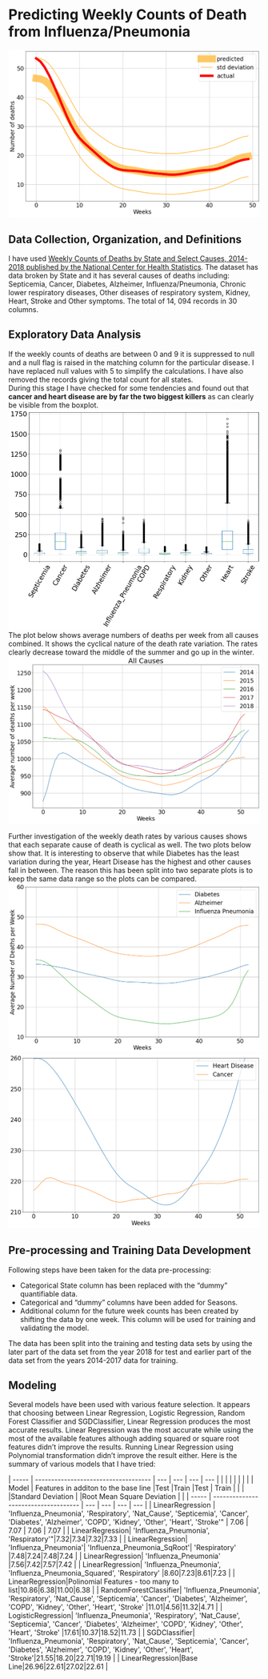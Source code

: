 # Predicting Weekly Counts of Death from Influenza/Pneumonia  
<img src="images/Influenza Pneumonia Prediction.png"/>

## Data Collection, Organization, and Definitions  
I have used [Weekly Counts of Deaths by State and Select Causes, 2014-2018 published by the National Center for Health Statistics](https://data.cdc.gov/NCHS/Weekly-Counts-of-Deaths-by-State-and-Select-Causes/3yf8-kanr).
The dataset has data broken by State and it has several causes of deaths including:  Septicemia, Cancer, Diabetes, Alzheimer, Influenza/Pneumonia, Chronic lower respiratory diseases, Other diseases of respiratory system, Kidney, Heart, Stroke and Other symptoms. The total of 14, 094 records in 30 columns. 

## Exploratory Data Analysis  
If the weekly counts of deaths are between 0 and 9 it is suppressed to null and a null flag is raised in the matching column for the particular disease. I have replaced null values with 5 to simplify the calculations.  I have also removed the records giving the total count for all states.  
During this stage I have checked for some tendencies and found out that **cancer and heart disease are by far the two biggest killers** as can clearly be visible from the boxplot.
<img src="images/boxplot.png"/>
The plot below shows average numbers of deaths per week from all causes combined. It shows the cyclical nature of the death rate variation. The rates clearly decrease toward the middle of the summer and go up in the winter.  
<img src="images/all causes.png"/>  
  
Further investigation of the weekly death rates by various causes shows that each separate cause of death is cyclical as well. The two plots below show that. It is interesting to observe that while Diabetes has the least variation during the year, Heart Disease has the highest and other causes fall in between. The reason this has been split into two separate plots is to keep the same data range so the plots can be compared.  
<img src="images/3 more.png"/>  
<img src="images/2 more.png"/>  
  
## Pre-processing and Training Data Development  
Following steps have been taken for the data pre-processing:  
* Categorical State column has been replaced with the “dummy” quantifiable data.  
* Categorical and  “dummy” columns have been added for Seasons.  
* Additional column for the future week counts has been created by shifting the data by one week. This column will be used for training and validating the model.  

The data has been split into the training and testing data sets by using the later part of the data set from the year 2018 for test and earlier part of the data set from the years 2014-2017 data for training.

## Modeling  
Several models have been used with various feature selection. It appears that choosing between Linear Regression, Logistic Regression, Random Forest Classifier and SGDClassifier, Linear Regression produces the most accurate results. Linear Regression was the most accurate while using the most of the available features although adding squared or square root features didn’t improve the results. Running Linear Regression using Polynomial transformation didn’t improve the result either. 
Here is the summary of various models that I have tried:

| ----- | ------------------------------------ | --- | --- | --- | --- |
|       |                                      |  |  |  |  |
| Model | Features in additon to the base line |Test |Train |Test | Train |
|  |  |Standard Deviation |  |Root Mean Square Deviation |  |
| ----- | ------------------------------------ | --- | --- | --- | --- |
| LinearRegression | 'Influenza_Pneumonia', 'Respiratory', 'Nat_Cause', 'Septicemia', 'Cancer', 'Diabetes', 'Alzheimer', 'COPD', 'Kidney', 'Other', 'Heart', 'Stroke'" | 7.06 | 7.07 | 7.06 | 7.07 |
| LinearRegression| 'Influenza_Pneumonia', 'Respiratory'"|7.32|7.34|7.32|7.33 |
| LinearRegression| 'Influenza_Pneumonia'| 'Influenza_Pneumonia_SqRoot'| 'Respiratory' |7.48|7.24|7.48|7.24 |
| LinearRegression| 'Influenza_Pneumonia' |7.56|7.42|7.57|7.42 |
| LinearRegression| 'Influenza_Pneumonia', 'Influenza_Pneumonia_Squared', 'Respiratory' |8.60|7.23|8.61|7.23 |
| LinearRegression|Polinomial Features - too many to list|10.86|6.38|11.00|6.38 |
| RandomForestClassifier| 'Influenza_Pneumonia', 'Respiratory', 'Nat_Cause', 'Septicemia', 'Cancer', 'Diabetes', 'Alzheimer', 'COPD', 'Kidney', 'Other', 'Heart', 'Stroke' |11.01|4.56|11.32|4.71 |
| LogisticRegression| 'Influenza_Pneumonia', 'Respiratory', 'Nat_Cause', 'Septicemia', 'Cancer', 'Diabetes', 'Alzheimer', 'COPD', 'Kidney', 'Other', 'Heart', 'Stroke' |17.61|10.37|18.52|11.73 |
| SGDClassifier| 'Influenza_Pneumonia', 'Respiratory', 'Nat_Cause', 'Septicemia', 'Cancer', 'Diabetes', 'Alzheimer', 'COPD', 'Kidney', 'Other', 'Heart', 'Stroke'|21.55|18.20|22.71|19.19 |
| LinearRegression|Base Line|26.96|22.61|27.02|22.61 |
